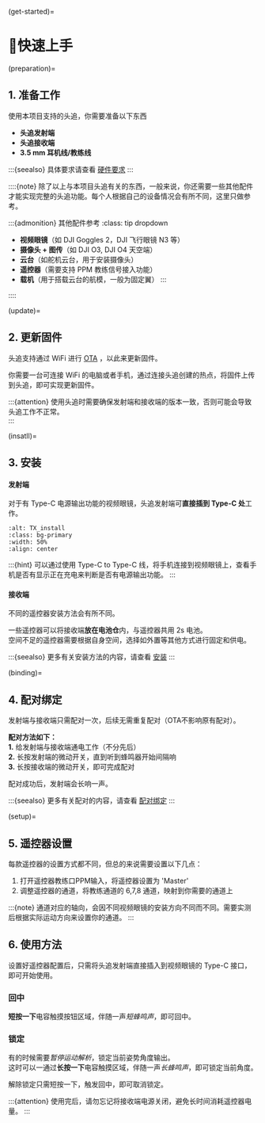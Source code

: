(get-started)=
# 🚀快速上手

(preparation)=
## 1. 准备工作

使用本项目支持的头追，你需要准备以下东西

- **头追发射端**
- **头追接收端**
- **3.5 mm 耳机线/教练线**

:::{seealso}
具体要求请查看 [硬件要求](getting-started/hardware-required.md)
:::

::::{note}
除了以上与本项目头追有关的东西，一般来说，你还需要一些其他配件才能实现完整的头追功能。每个人根据自己的设备情况会有所不同，这里只做参考。 

:::{admonition} 其他配件参考
:class: tip dropdown
- **视频眼镜**（如 DJI Goggles 2，DJI 飞行眼镜 N3 等）
- **摄像头 + 图传**（如 DJI O3, DJI O4 天空端）
- **云台**（如舵机云台，用于安装摄像头）
- **遥控器**（需要支持 PPM 教练信号接入功能）
- **载机**（用于搭载云台的航模，一般为固定翼）
:::

::::


(update)=
## 2. 更新固件

头追支持通过 WiFi 进行 [OTA](getting-started/flashing-firmware.md#ota) ，以此来更新固件。  

你需要一台可连接 WiFi 的电脑或者手机，通过连接头追创建的热点，将固件上传到头追，即可实现更新固件。  

:::{attention}
使用头追时需要确保发射端和接收端的版本一致，否则可能会导致头追工作不正常。  
:::


(insatll)=
## 3. 安装

#### 发射端

对于有 Type-C 电源输出功能的视频眼镜，头追发射端可**直接插到 Type-C 处**工作。  

```{image} _static/TX_install.jpg
:alt: TX_install
:class: bg-primary
:width: 50%
:align: center
```
:::{hint}
可以通过使用 Type-C to Type-C 线，将手机连接到视频眼镜上，查看手机是否有显示正在充电来判断是否有电源输出功能。
:::

#### 接收端

不同的遥控器安装方法会有所不同。  

一些遥控器可以将接收端**放在电池仓**内，与遥控器共用 2s 电池。  
空间不足的遥控器需要根据自身空间，选择如外置等其他方式进行固定和供电。  

:::{seealso}
更多有关安装方法的内容，请查看 [安装](getting-started/installing.md)
:::


(binding)=
## 4. 配对绑定

发射端与接收端只需配对一次，后续无需重复配对（OTA不影响原有配对）。  

**配对方法如下：**  
**1.** 给发射端与接收端通电工作（不分先后）  
**2.** 长按发射端的微动开关，直到听到蜂鸣器开始间隔响  
**3.** 长按接收端的微动开关，即可完成配对  

配对成功后，发射端会长响一声。

:::{seealso}
更多有关配对的内容，请查看 [配对绑定](getting-started/binding.md)
:::

(setup)=
## 5. 遥控器设置

每款遥控器的设置方式都不同，但总的来说需要设置以下几点：
1. 打开遥控器教练口PPM输入，将遥控器设置为 'Master' 
2. 调整遥控器的通道，将教练通道的 6,7,8 通道，映射到你需要的通道上

:::{note}
通道对应的轴向，会因不同视频眼镜的安装方向不同而不同。需要实测后根据实际运动方向来设置你的通道。
:::

## 6. 使用方法

设置好遥控器配置后，只需将头追发射端直接插入到视频眼镜的 Type-C 接口，即可开始使用。  

### 回中
**短按一下**电容触摸按钮区域，伴随一声*短蜂鸣声*，即可回中。

### 锁定
有的时候需要*暂停运动解析*，锁定当前姿势角度输出。  
这时可以一通过**长按一下**电容触摸区域，伴随一声*长蜂鸣声*，即可锁定当前角度。  

解除锁定只需短按一下，触发回中，即可取消锁定。

:::{attention}
使用完后，请勿忘记将接收端电源关闭，避免长时间消耗遥控器电量。
:::